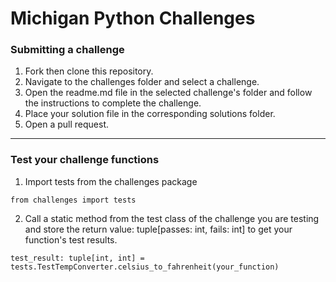 # Michigan Python Challenges

### Submitting a challenge
1. Fork then clone this repository.
2. Navigate to the challenges folder and select a challenge.
3. Open the readme.md file in the selected challenge's folder and follow the instructions to complete the challenge.
4. Place your solution file in the corresponding solutions folder.
5. Open a pull request.
---

### Test your challenge functions
1. Import tests from the challenges package
```
from challenges import tests
```
2. Call a static method from the test class of the challenge you are testing and store the return value: tuple[passes: int, fails: int] to get your function's test results.
```
test_result: tuple[int, int] = tests.TestTempConverter.celsius_to_fahrenheit(your_function)
```
